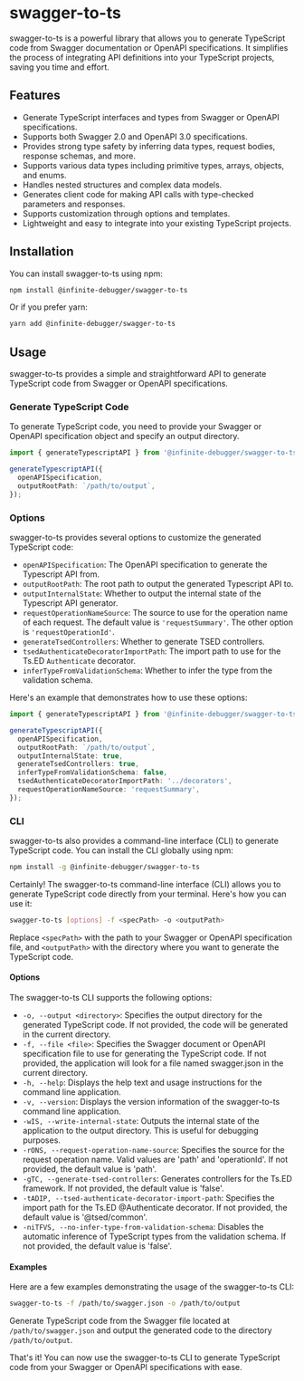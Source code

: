 # swagger-to-ts

swagger-to-ts is a powerful library that allows you to generate TypeScript code from Swagger documentation or OpenAPI specifications. It simplifies the process of integrating API definitions into your TypeScript projects, saving you time and effort.

## Features

- Generate TypeScript interfaces and types from Swagger or OpenAPI specifications.
- Supports both Swagger 2.0 and OpenAPI 3.0 specifications.
- Provides strong type safety by inferring data types, request bodies, response schemas, and more.
- Supports various data types including primitive types, arrays, objects, and enums.
- Handles nested structures and complex data models.
- Generates client code for making API calls with type-checked parameters and responses.
- Supports customization through options and templates.
- Lightweight and easy to integrate into your existing TypeScript projects.

## Installation

You can install swagger-to-ts using npm:

```sh
npm install @infinite-debugger/swagger-to-ts
```

Or if you prefer yarn:

```sh
yarn add @infinite-debugger/swagger-to-ts
```

## Usage

swagger-to-ts provides a simple and straightforward API to generate TypeScript code from Swagger or OpenAPI specifications.

### Generate TypeScript Code

To generate TypeScript code, you need to provide your Swagger or OpenAPI specification object and specify an output directory.

```typescript
import { generateTypescriptAPI } from '@infinite-debugger/swagger-to-ts';

generateTypescriptAPI({
  openAPISpecification,
  outputRootPath: `/path/to/output`,
});
```

### Options

swagger-to-ts provides several options to customize the generated TypeScript code:

- `openAPISpecification`: The OpenAPI specification to generate the Typescript API from.
- `outputRootPath`: The root path to output the generated Typescript API to.
- `outputInternalState`: Whether to output the internal state of the Typescript API generator.
- `requestOperationNameSource`: The source to use for the operation name of each request. The default value is `'requestSummary'`. The other option is `'requestOperationId'`.
- `generateTsedControllers`: Whether to generate TSED controllers.
- `tsedAuthenticateDecoratorImportPath`: The import path to use for the Ts.ED `Authenticate` decorator.
- `inferTypeFromValidationSchema`: Whether to infer the type from the validation schema.

Here's an example that demonstrates how to use these options:

```typescript
import { generateTypescriptAPI } from '@infinite-debugger/swagger-to-ts';

generateTypescriptAPI({
  openAPISpecification,
  outputRootPath: `/path/to/output`,
  outputInternalState: true,
  generateTsedControllers: true,
  inferTypeFromValidationSchema: false,
  tsedAuthenticateDecoratorImportPath: '../decorators',
  requestOperationNameSource: 'requestSummary',
});
```

### CLI

swagger-to-ts also provides a command-line interface (CLI) to generate TypeScript code. You can install the CLI globally using npm:

```sh
npm install -g @infinite-debugger/swagger-to-ts
```

Certainly! The swagger-to-ts command-line interface (CLI) allows you to generate TypeScript code directly from your terminal. Here's how you can use it:

```sh
swagger-to-ts [options] -f <specPath> -o <outputPath>
```

Replace `<specPath>` with the path to your Swagger or OpenAPI specification file, and `<outputPath>` with the directory where you want to generate the TypeScript code.

#### Options

The swagger-to-ts CLI supports the following options:

- `-o, --output <directory>`: Specifies the output directory for the generated TypeScript code. If not provided, the code will be generated in the current directory.
- `-f, --file <file>`: Specifies the Swagger document or OpenAPI specification file to use for generating the TypeScript code. If not provided, the application will look for a file named swagger.json in the current directory.
- `-h, --help`: Displays the help text and usage instructions for the command line application.
- `-v, --version`: Displays the version information of the swagger-to-ts command line application.
- `-wIS, --write-internal-state`: Outputs the internal state of the application to the output directory. This is useful for debugging purposes.
- `-rONS, --request-operation-name-source`: Specifies the source for the request operation name. Valid values are 'path' and 'operationId'. If not provided, the default value is 'path'.
- `-gTC, --generate-tsed-controllers`: Generates controllers for the Ts.ED framework. If not provided, the default value is 'false'.
- `-tADIP, --tsed-authenticate-decorator-import-path`: Specifies the import path for the Ts.ED @Authenticate decorator. If not provided, the default value is '@tsed/common'.
- `-niTFVS, --no-infer-type-from-validation-schema`: Disables the automatic inference of TypeScript types from the validation schema. If not provided, the default value is 'false'.

#### Examples

Here are a few examples demonstrating the usage of the swagger-to-ts CLI:

```sh
swagger-to-ts -f /path/to/swagger.json -o /path/to/output
```

Generate TypeScript code from the Swagger file located at `/path/to/swagger.json` and output the generated code to the directory `/path/to/output`.

That's it! You can now use the swagger-to-ts CLI to generate TypeScript code from your Swagger or OpenAPI specifications with ease.
